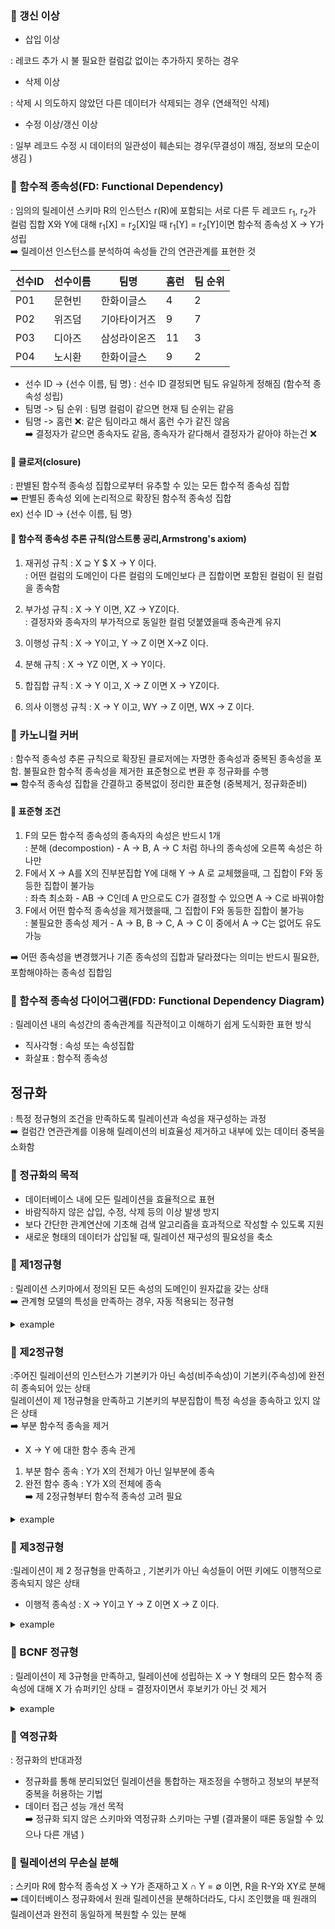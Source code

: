 ### 📌 갱신 이상

- 삽입 이상

: 레코드 추가 시 불 필요한 컬럼값 없이는 추가하지 못하는 경우

- 삭제 이상

: 삭제 시 의도하지 않았던 다른 데이터가 삭제되는 경우 (연쇄적인 삭제)

- 수정 이상/갱신 이상

: 일부 레코드 수정 시 데이터의 일관성이 훼손되는 경우(무결성이 깨짐, 정보의 모순이 생김 )

### 📌 함수적 종속성(FD: Functional Dependency)

: 임의의 릴레이션 스키마 R의 인스턴스 r(R)에 포함되는 서로 다른 두 레코드 r<sub>1</sub>, r<sub>2</sub>가 컬럼 집합 X와 Y에 대해 r<sub>1</sub>[X] = r<sub>2</sub>[X]일 때 r<sub>1</sub>[Y] = r<sub>2</sub>[Y]이면 함수적 종속성 X -> Y가 성립 </br>
➡️ 릴레이션 인스턴스를 분석하여 속성들 간의 연관관계를 표현한 것

| 선수ID | 선수이름 | 팀명         | 홈런 | 팀 순위 |
| ------ | -------- | ------------ | ---- | ------- |
| P01    | 문현빈   | 한화이글스   | 4    | 2       |
| P02    | 위즈덤   | 기아타이거즈 | 9    | 7       |
| P03    | 디아즈   | 삼성라이온즈 | 11   | 3       |
| P04    | 노시환   | 한화이글스   | 9    | 2       |

- 선수 ID -> {선수 이름, 팀 명} : 선수 ID 결정되면 팀도 유일하게 정해짐 (함수적 종속성 성립)
- 팀명 -> 팀 순위 : 팀명 컬럼이 같으면 현재 팀 순위는 같음 </br>
- 팀명 -> 홈런 ❌: 같은 팀이라고 해서 홈런 수가 같진 않음 </br>
  ➡️ 결정자가 같으면 종속자도 같음, 종속자가 같다해서 결정자가 같아야 하는건 ❌

#### 📎 클로저(closure)

: 판별된 함수적 종속성 집합으로부터 유추할 수 있는 모든 합수적 종속성 집합 </br>
➡️ 판별된 종속성 외에 논리적으로 확장된 함수적 종속성 집합</br>
ex) 선수 ID -> {선수 이름, 팀 명}

#### 📎 함수적 종속성 추론 규칙(암스트롱 공리,Armstrong's axiom)

1. 재귀성 규칙 : X ⊇ Y $ X → Y 이다.</br>
   : 어떤 컬럼의 도메인이 다른 컬럼의 도메인보다 큰 집합이면 포함된 컬럼이 된 컬럼을 종속함
2. 부가성 규칙 : X → Y 이면, XZ → YZ이다.</br>
   : 결정자와 종속자의 부가적으로 동일한 컬럼 덧붙였을때 종속관계 유지
3. 이행성 규칙 : X → Y이고, Y → Z 이면 X→Z 이다.</br>

4. 분해 규칙 : X → YZ 이면, X → Y이다.
5. 합집합 규칙 : X → Y 이고, X → Z 이면 X → YZ이다.
6. 의사 이행성 규칙 : X → Y 이고, WY → Z 이면, WX → Z 이다.

### 📌 카노니컬 커버

: 함수적 종속성 추론 규칙으로 확장된 클로저에는 자명한 종속성과 중복된 종속성을 포함. 불필요한 함수적 종속성을 제거한 표준형으로 변환 후 정규화를 수행</br>
➡️ 함수적 종속성 집합을 간결하고 중복없이 정리한 표준형 (중복제거, 정규화준비)

#### 📎 표준형 조건

1. F의 모든 함수적 종속성의 종속자의 속성은 반드시 1개</br>
   : 분해 (decompostion) - A → B, A → C 처럼 하나의 종속성에 오른쪽 속성은 하나만
2. F에서 X → A를 X의 진부분집합 Y에 대해 Y → A 로 교체했을때, 그 집합이 F와 동등한 집합이 불가능</br>
   : 좌측 최소화 - AB → C인데 A 만으로도 C가 결정할 수 있으면 A → C로 바꿔야함
3. F에서 어떤 함수적 종속성을 제거했을때, 그 집합이 F와 동등한 집합이 불가능</br>
   : 불필요한 종속성 제거 - A → B, B → C, A → C 이 중에서 A → C는 없어도 유도 가능 </br>

➡️ 어떤 종속성을 변경했거나 기존 종속성의 집합과 달라졌다는 의미는 반드시 필요한, 포함해야하는 종속성 집합임

### 📌 함수적 종속성 다이어그램(FDD: Functional Dependency Diagram)

: 릴레이션 내의 속성간의 종속관계를 직관적이고 이해하기 쉽게 도식화한 표현 방식

- 직사각형 : 속성 또는 속성집합
- 화살표 : 함수적 종속성

## 정규화

: 특정 정규형의 조건을 만족하도록 릴레이션과 속성을 재구성하는 과정 </br>
➡️ 컬럼간 연관관계를 이용해 릴레이션의 비효율성 제거하고 내부에 있는 데이터 중복을 소화함

### 📌 정규화의 목적

- 데이터베이스 내에 모든 릴레이션을 효율적으로 표현
- 바람직하지 않은 삽입, 수정, 삭제 등의 이상 발생 방지
- 보다 간단한 관계연산에 기초해 검색 알고리즘을 효과적으로 작성할 수 있도록 지원
- 새로운 형태의 데이터가 삽입될 때, 릴레이션 재구성의 필요성을 축소

### 📌 제1정규형

: 릴레이션 스키마에서 정의된 모든 속성의 도메인이 원자값을 갖는 상태 </br>
➡️ 관계형 모델의 특성을 만족하는 경우, 자동 적용되는 정규형

<details><summary>example</summary>

| 팀명       | 선수                 |
| ---------- | -------------------- |
| 한화이글스 | 문동주,심우준,안치홍 |

➡️ 제 1 정규형을 만족하지 못함</br>

| 팀명       | 선수   |
| ---------- | ------ |
| 한화이글스 | 문동주 |

➡️ 제 1 정규형을 만족</br>

</details>

### 📌 제2정규형

:주어진 릴레이션의 인스턴스가 기본키가 아닌 속성(비주속성)이 기본키(주속성)에 완전히 종속되어 있는 상태 </br>
릴레이션이 제 1정규형을 만족하고 기본키의 부분집합이 특정 속성을 종속하고 있지 않은 상태</br>
➡️ 부분 함수적 종속을 제거

- X → Y 에 대한 함수 종속 관게

1. 부분 함수 종속 : Y가 X의 전체가 아닌 일부분에 종속
2. 완전 함수 종속 : Y가 X의 전체에 종속</br>
   ➡️ 제 2정규형부터 함수적 종속성 고려 필요

<details><summary>example</summary>

- 원래 릴레이션(제1정규형)
  |팀ID|팀명|선수ID|선수명|
  |--|--|--|--|
  |T01|한화이글스|P01|문동주|
  |T01|한화이글스|P02|심우준|
  |T01|한화이글스|P03|안치홍|
  </br>
  ➡️ {팀ID, 선수 ID → 팀명, 선수명} {팀 → 팀명 }, {선수 ID → 선수명}(부분함수적종속)을 제거해야함

제 3규형 만족하는 릴레이션(선수,팀, 소속관계 릴레이션 분리)

- 팀 릴레이션
  | 팀ID | 팀명 |
  | ---- | ---------- |
  | T01 | 한화이글스 |

- 선수 릴레이션
  | 선수ID | 선수명 |
  | ------ | -------- |
  | P01 | 문동주 |
  | P02 | 심우준 |
  | P03 | 안치홍 |

- 소속 관계 릴레이션
  | 팀ID | 선수ID |
  | ---- | ------ |
  | T01 | P01 |
  | T01 | P02 |
  | T01 | P03 |

</details>

### 📌 제3정규형

:릴레이션이 제 2 정규형을 만족하고 , 기본키가 아닌 속성들이 어떤 키에도 이행적으로 종속되지 않은 상태 </br>

- 이행적 종속성 : X → Y이고 Y → Z 이면 X → Z 이다.

<details><summary>example</summary>

- 이행적 함수종속이 존재하는 릴레이션

- 선수정보 릴레이션
  | 선수ID | 선수이름 | 팀ID | 팀연고지 |
  | ------ | -------- | ---- | -------- |
  | HE1 | 문동주 | T01 | 대전 |
  | HE2 | 심우준 | T01 | 대전 |
  | SL7 | 이재현 | T02 | 대구 |

</br>
➡️ 이행적 함수 종속 {선수ID→팀ID→팀연고지}
</br>

제 3규형 만족하는 릴레이션(선수,팀 릴레이션 분리)

- 선수 릴레이션
  | 선수ID | 선수이름 | 팀ID |
  | ------ | -------- | ---- |
  | HE1 | 문동주 | T01 |
  | HE2 | 심우준 | T01 |
  | SL7 | 이재현 | T02 |

- 팀 릴레이션
  | 팀ID | 팀연고지 |
  |------|-----------|
  | T01 | 대전 |
  | T02 | 대구 |

</details>

### 📌 BCNF 정규형

: 릴레이션이 제 3규형을 만족하고, 릴레이션에 성립하는 X → Y 형태의 모든 함수적 종속성에 대해 X 가 슈퍼키인 상태 = 결정자이면서 후보키가 아닌 것 제거

<details><summary>example</summary>

- 선수 릴레이션
  | 선수ID | 포지션 | 연봉 |
  | ------ | ------ | ----- |
  | P01 | 투수 | 3억 |
  | P02 | 포수 | 2억 |
  | P03 | 투수 | 3억 |
  | P04 | 외야수 | 1.5억 |
  </br>
  ➡️ 함수적 종속: {선수ID → 포지션,연봉 } {포지션 → 연봉}(포지션은 후보키가 아님 )

BCNF 만족하는 릴레이션(선수, 포지션 연봉 릴레이션 분리)

- 선수 릴레이션
  | 선수ID | 포지션 |
  |--------|--------|
  | P01 | 투수 |
  | P02 | 포수 |
  | P03 | 투수 |
  | P04 | 외야수 |

- 포지션 연봉 릴레이션
  | 포지션 | 연봉 |
  |--------|--------|
  | 투수 | 3억 |
  | 포수 | 2억 |
  | 외야수 | 1.5억 |
  </details>

### 📌 역정규화

: 정규화의 반대과정</br>

- 정규화를 통해 분리되었던 릴레이션을 통합하는 재조정을 수행하고 정보의 부분적 중복을 허용하는 기법
- 데이터 접근 성능 개선 목적 </br>
  ➡️ 정규화 되지 않은 스키마와 역정규화 스키마는 구별 (결과물이 때론 동일할 수 있으나 다른 개념 )

### 📌 릴레이션의 무손실 분해

: 스키마 R에 함수적 종속성 X → Y가 존재하고 X ∩ Y = ∅ 이면, R을 R-Y와 XY로 분해</br>
➡️ 데이터베이스 정규화에서 원래 릴레이션을 분해하더라도, 다시 조인했을 때 원래의 릴레이션과 완전히 동일하게 복원할 수 있는 분해
